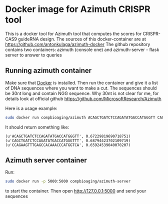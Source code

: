 Docker image for Azimuth CRISPR tool
====================================

This is a docker tool for Azimuth tool that computes the scores for CRISPR-CAS9 guideRNA design.
The sources of this docker-container are at https://github.com/antonkulaga/azimuth-docker
The github repository contains two containers: azimuth (console one) and azimuth-server - flask server to answer to queries

Running azimuth container
--------------------------
Make sure that [Docker](https://docs.docker.com/engine/installation/linux/) is installed. Then run the container and give it a list of DNA sequences where you want to make a cut. The sequences should be 30nt long and contain NGG sequence. Why 30nt is not clear for me, for details look at official github https://github.com/MicrosoftResearch/Azimuth

Here is a usage example:
```bash
sudo docker run compbioaging/azimuth ACAGCTGATCTCCAGATATGACCATGGGTT CAGCTGATCTCCAGATATGACCATGGGTTT CCAGAAGTTTGAGCCACAAACCCATGGTCA
```
It should return something like:
```
(u'ACAGCTGATCTCCAGATATGACCATGGGTT', 0.67229819690718751)
(u'CAGCTGATCTCCAGATATGACCATGGGTTT', 0.68794423702109719)
(u'CCAGAAGTTTGAGCCACAAACCCATGGTCA', 0.65924539040070207)
```

Azimuth server container
------------------------

Run:
```bash
sudo docker run -p 5000:5000 compbioaging/azimuth-server
```
to start the container. Then open http://127.0.0.1:5000 and send your sequences

